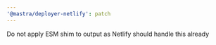 ```yaml
---
'@mastra/deployer-netlify': patch
---
```


Do not apply ESM shim to output as Netlify should handle this already
